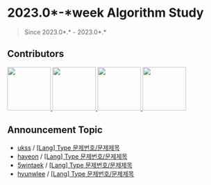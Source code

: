 # 2023.0*-*week Algorithm Study

> Since 2023.0*.* - 2023.0*.*

## Contributors

<p>
<a href="https://github.com/ukssss">
  <img src="https://github.com/ukssss.png" width="100">
</a>
<a href="https://github.com/hayeonn2">
  <img src="https://github.com/hayeonn2.png" width="100">
</a>
<a href="https://github.com/5wintaek">
  <img src="https://github.com/5wintaek.png" width="100">
</a>
<a href="https://github.com/hyunwlee-dev">
  <img src="https://github.com/hyunwlee-dev.png" width="100">
</a>
</p>

## Announcement Topic

<!-- 발표할 주제를 다음 양식에 맞게 작성해주세요 ! -->
<!-- 📕 백준 : BOJ 문제번호/문제제목 e.g. [Lang] BOJ 2577/숫자의 개수 -->
<!-- 📗 프로그래머스 : PRO 문제번호/문제제목 e.g. [Lang] PRO 120812/최빈값 구하기 -->
<!-- 백준허브를 사용하시면 프로그래머스의 문제번호도 확인하실 수 있습니다 -->

-   [ukss](https://github.com/ukssss) / [[Lang] Type 문제번호/문제제목](#)
-   [hayeon](https://github.com/hayeonn2) / [[Lang] Type 문제번호/문제제목](#)
-   [5wintaek](https://github.com/5wintaek) / [[Lang] Type 문제번호/문제제목](#)
-   [hyunwlee](https://github.com/hyunwlee-dev) / [[Lang] Type 문제번호/문제제목](#)
